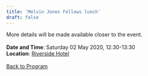 ```yaml
---
title: 'Melvin Jones Fellows lunch'
draft: false
---
```


More details will be made available closer to the event.
\
\
**Date and Time**: Saturday 02 May 2020, 12:30-13:30 \
**Location**: [Riverside Hotel](/venue)
\
\
[Back to Program](/program)

